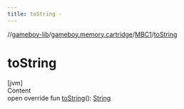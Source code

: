 ```yaml
---
title: toString -
---
```

//[gameboy-lib](../../index.md)/[gameboy.memory.cartridge](../index.md)/[MBC1](index.md)/[toString](to-string.md)



# toString  
[jvm]  
Content  
open override fun [toString](to-string.md)(): [String](https://kotlinlang.org/api/latest/jvm/stdlib/kotlin/-string/index.html)  



